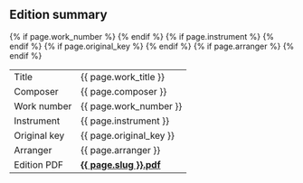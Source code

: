 ## Edition summary
<table>
  <tbody>
    <tr>
      <td>Title </td><td itemprop="title">{{ page.work_title }}</td>
    </tr>
    <tr>
      <td>Composer </td><td itemprop="composer">{{ page.composer }}</td>
    </tr>
    {% if page.work_number %}
      <tr>
        <td>Work number </td><td itemprop="work-number">{{ page.work_number }}</td>
      </tr>
    {% endif %}
    {% if page.instrument %}
      <tr>
        <td>Instrument </td><td itemprop="instrument">{{ page.instrument }}</td>
      </tr>
    {% endif %}
    {% if page.original_key %}
      <tr>
        <td>Original key </td><td itemprop="original-key">{{ page.original_key }}</td>
      </tr>
    {% endif %}
    {% if page.arranger %}
      <tr>
        <td>Arranger </td><td itemprop="arranger">{{ page.arranger }}</td>
      </tr>
    {% endif %}
    <tr>
      <td>Edition PDF </td><td itemprop="edition-pdf"><a href="{{ pdf_path | absolute_url }}" ><strong>{{ page.slug }}.pdf</strong></a></td>
    </tr>
  </tbody>
</table>
